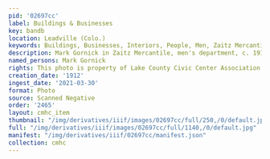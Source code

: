 ```yaml
---
pid: '02697cc'
label: Buildings & Businesses
key: bandb
location: Leadville (Colo.)
keywords: Buildings, Businesses, Interiors, People, Men, Zaitz Mercantile
description: Mark Gornick in Zaitz Mercantile, men's department, c. 1912
named_persons: Mark Gornick
rights: This photo is property of Lake County Civic Center Association.
creation_date: '1912'
ingest_date: '2021-03-30'
format: Photo
source: Scanned Negative
order: '2465'
layout: cmhc_item
thumbnail: "/img/derivatives/iiif/images/02697cc/full/250,/0/default.jpg"
full: "/img/derivatives/iiif/images/02697cc/full/1140,/0/default.jpg"
manifest: "/img/derivatives/iiif/02697cc/manifest.json"
collection: cmhc
---
```

